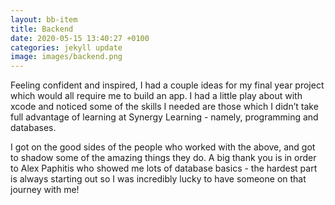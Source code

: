 ```yaml
---
layout: bb-item
title: Backend
date: 2020-05-15 13:40:27 +0100
categories: jekyll update
image: images/backend.png
---
```

Feeling confident and inspired, I had a couple ideas for my final year project which would all require me to build an app. I had a little play about with xcode and noticed some of the skills I needed are those which I didn’t take full advantage of learning at Synergy Learning - namely, programming and databases.
 
I got on the good sides of the people who worked with the above, and got to shadow some of the amazing things they do. A big thank you is in order to Alex Paphitis who showed me lots of database basics - the hardest part is always starting out so I was incredibly lucky to have someone on that journey with me!
